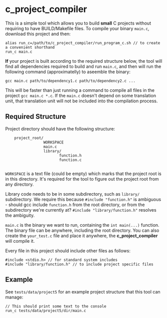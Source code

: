 # c_project_compiler

This is a simple tool which allows you to build **small** C projects without requiring to have BUILD/Makefile files.
To compile your binary `main.c`, download this project and then:

```
alias run_c=/path/to/c_project_compiler/run_program_c.sh // to create a convenient shorthand
run_c main.c
```

**If** your project is built according to the required structure below, the tool will find all dependencies required
to build and run `main.c`, and then will run the following command (approximatelly) to aseemble the binary:

```gcc main.c path/to/dependency1.c path/to/dependency2.c ...```

This will be faster than just running a command to compile all files in the project ```gcc main.c *.c```.
If the `main.c` doesn't depend on some translation unit, that translation unit will not be included
into the compilation process.

## Required Structure

Project directory should have the following structure:

```
    project_root/
                 WORKSPACE
                 main.c
                 library/
                        function.h
                        function.c
                
```

`WORKSPACE` is a text file (could be empty) which marks that the project root is in this directory. It's required for the tool to figure
out the project root from any directory.

Library code needs to be in some subdirectory, such as `library/` subdirectory. We require this because
`#include "function.h"` is ambiguous - should gcc include `function.h` from the root directory, or from the subdirectory we're currently at?
`#include "library/function.h"` resolves the ambiguity.

`main.c` is the binary we want to run, containing the `int main(...)` function. The binary file can be anywhere, including the root directory.
You can also create the `your_test.c` file and place it anywhere, the **c_project_compiler** will compile it.

Every file in this project should include other files as follows:

```
#include <stdio.h> // for standard system includes
#include "library/function.h" // to include project specific files
```

## Example

See `tests/data/project5` for an example project structure that this tool can manage:

```
// This should print some text to the console
run_c tests/data/project5/dir/main.c
```

